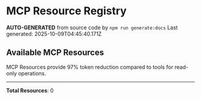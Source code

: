 # MCP Resource Registry

**AUTO-GENERATED** from source code by `npm run generate:docs`
Last generated: 2025-10-09T04:45:40.171Z

## Available MCP Resources

MCP Resources provide 97% token reduction compared to tools for read-only operations.

---

**Total Resources**: 0
